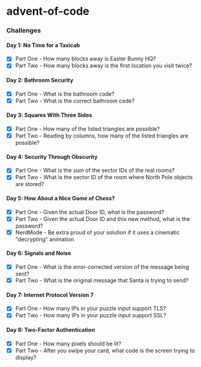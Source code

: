 # advent-of-code

### Challenges
#### Day 1: No Time for a Taxicab
- [x] Part One - How many blocks away is Easter Bunny HQ?
- [x] Part Two - How many blocks away is the first location you visit twice?

#### Day 2: Bathroom Security
- [x] Part One - What is the bathroom code?
- [x] Part Two - What is the correct bathroom code?

#### Day 3: Squares With Three Sides
- [x] Part One - How many of the listed triangles are possible?
- [x] Part Two - Reading by columns, how many of the listed triangles are possible?

#### Day 4: Security Through Obscurity
- [x] Part One - What is the sum of the sector IDs of the real rooms?
- [x] Part Two - What is the sector ID of the room where North Pole objects are stored?

#### Day 5: How About a Nice Game of Chess?
- [x] Part One - Given the actual Door ID, what is the password?
- [x] Part Two - Given the actual Door ID and this new method, what is the password?
- [x] NerdMode - Be extra proud of your solution if it uses a cinematic "decrypting" animation

#### Day 6: Signals and Noise
- [x] Part One - What is the error-corrected version of the message being sent?
- [x] Part Two - What is the original message that Santa is trying to send?

#### Day 7: Internet Protocol Version 7
- [x] Part One - How many IPs in your puzzle input support TLS?
- [x] Part Two - How many IPs in your puzzle input support SSL?

#### Day 8: Two-Factor Authentication
- [x] Part One - How many pixels should be lit?
- [x] Part Two - After you swipe your card, what code is the screen trying to display?